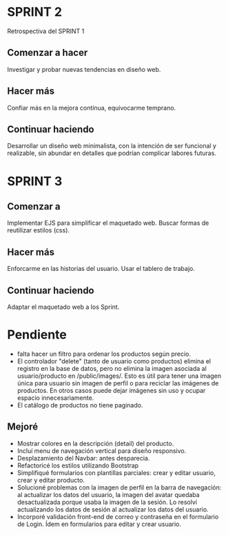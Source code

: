 # SPRINT 2

Retrospectiva del SPRINT 1

## Comenzar a hacer

Investigar y probar nuevas tendencias en diseño web.

## Hacer más

Confiar más en la mejora contínua, equivocarme temprano.

## Continuar haciendo

Desarrollar un diseño web minimalista, con la intención de ser funcional
y realizable, sin abundar en detalles que podrían complicar labores futuras.

# SPRINT 3

## Comenzar a

Implementar EJS para simplificar el maquetado web.
Buscar formas de reutilizar estilos (css).

## Hacer más

Enforcarme en las historias del usuario.
Usar el tablero de trabajo.

## Continuar haciendo

Adaptar el maquetado web a los Sprint.

# Pendiente

- falta hacer un filtro para ordenar los productos según precio.
- El controlador "delete" (tanto de usuario como productos) elimina el registro en la base de datos,
  pero no elimina la imagen asociada al usuario/producto en /public/images/.
  Esto es útil para tener una imagen única para usuario sin imagen de perfil o
  para reciclar las imágenes de productos. En otros casos puede dejar imágenes sin uso y ocupar espacio innecesariamente.
- El catálogo de productos no tiene paginado.

## Mejoré

- Mostrar colores en la descripción (detail) del producto.
- Incluí menu de navegación vertical para diseño responsivo.
- Desplazamiento del Navbar: antes desparecia.
- Refactoricé los estilos utilizando Bootstrap
- Simplifiqué formularios con plantillas parciales: crear y editar usuario, crear y editar producto.
- Solucioné problemas con la imagen de perfil en la barra de navegación: al actualizar los datos del usuario,
  la imagen del avatar quedaba desactualizada porque usaba la imagen de la sesión. Lo resolví actualizando los datos de sesión al actualizar los datos del usuario.
- Incorporé validación front-end de correo y contraseña en el formulario de Login.
  Ídem en formularios para editar y crear usuario.
